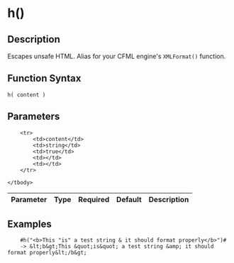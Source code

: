 # h()

## Description
Escapes unsafe HTML. Alias for your CFML engine's `XMLFormat()` function.

## Function Syntax
	h( content )


## Parameters
<table>
	<thead>
		<tr>
			<th>Parameter</th>
			<th>Type</th>
			<th>Required</th>
			<th>Default</th>
			<th>Description</th>
		</tr>
	</thead>
	<tbody>
		
		<tr>
			<td>content</td>
			<td>string</td>
			<td>true</td>
			<td></td>
			<td></td>
		</tr>
		
	</tbody>
</table>


## Examples
	
		#h("<b>This "is" a test string & it should format properly</b>")#
		-> &lt;b&gt;This &quot;is&quot; a test string &amp; it should format properly&lt;/b&gt;
